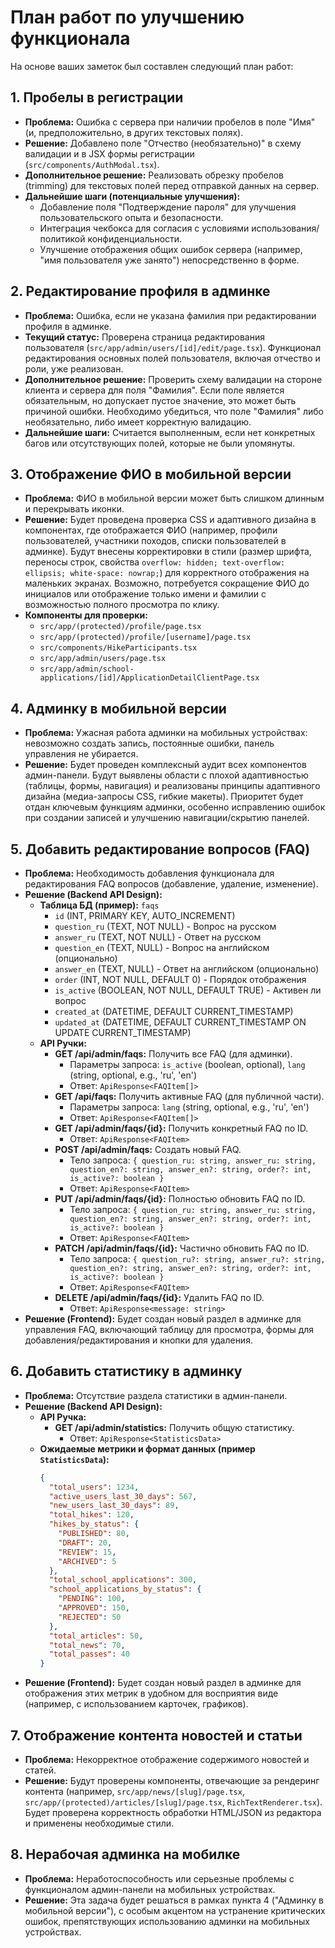 # План работ по улучшению функционала

На основе ваших заметок был составлен следующий план работ:

## 1. Пробелы в регистрации
*   **Проблема:** Ошибка с сервера при наличии пробелов в поле "Имя" (и, предположительно, в других текстовых полях).
*   **Решение:** Добавлено поле "Отчество (необязательно)" в схему валидации и в JSX формы регистрации (`src/components/AuthModal.tsx`).
*   **Дополнительное решение:** Реализовать обрезку пробелов (trimming) для текстовых полей перед отправкой данных на сервер.
*   **Дальнейшие шаги (потенциальные улучшения):**
    *   Добавление поля "Подтверждение пароля" для улучшения пользовательского опыта и безопасности.
    *   Интеграция чекбокса для согласия с условиями использования/политикой конфиденциальности.
    *   Улучшение отображения общих ошибок сервера (например, "имя пользователя уже занято") непосредственно в форме.

## 2. Редактирование профиля в админке
*   **Проблема:** Ошибка, если не указана фамилия при редактировании профиля в админке.
*   **Текущий статус:** Проверена страница редактирования пользователя (`src/app/admin/users/[id]/edit/page.tsx`). Функционал редактирования основных полей пользователя, включая отчество и роли, уже реализован.
*   **Дополнительное решение:** Проверить схему валидации на стороне клиента и сервера для поля "Фамилия". Если поле является обязательным, но допускает пустое значение, это может быть причиной ошибки. Необходимо убедиться, что поле "Фамилия" либо необязательно, либо имеет корректную валидацию.
*   **Дальнейшие шаги:** Считается выполненным, если нет конкретных багов или отсутствующих полей, которые не были упомянуты.

## 3. Отображение ФИО в мобильной версии
*   **Проблема:** ФИО в мобильной версии может быть слишком длинным и перекрывать иконки.
*   **Решение:** Будет проведена проверка CSS и адаптивного дизайна в компонентах, где отображается ФИО (например, профили пользователей, участники походов, списки пользователей в админке). Будут внесены корректировки в стили (размер шрифта, переносы строк, свойства `overflow: hidden; text-overflow: ellipsis; white-space: nowrap;`) для корректного отображения на маленьких экранах. Возможно, потребуется сокращение ФИО до инициалов или отображение только имени и фамилии с возможностью полного просмотра по клику.
*   **Компоненты для проверки:**
    *   `src/app/(protected)/profile/page.tsx`
    *   `src/app/(protected)/profile/[username]/page.tsx`
    *   `src/components/HikeParticipants.tsx`
    *   `src/app/admin/users/page.tsx`
    *   `src/app/admin/school-applications/[id]/ApplicationDetailClientPage.tsx`

## 4. Админку в мобильной версии
*   **Проблема:** Ужасная работа админки на мобильных устройствах: невозможно создать запись, постоянные ошибки, панель управления не убирается.
*   **Решение:** Будет проведен комплексный аудит всех компонентов админ-панели. Будут выявлены области с плохой адаптивностью (таблицы, формы, навигация) и реализованы принципы адаптивного дизайна (медиа-запросы CSS, гибкие макеты). Приоритет будет отдан ключевым функциям админки, особенно исправлению ошибок при создании записей и улучшению навигации/скрытию панелей.

## 5. Добавить редактирование вопросов (FAQ)
*   **Проблема:** Необходимость добавления функционала для редактирования FAQ вопросов (добавление, удаление, изменение).
*   **Решение (Backend API Design):**
    *   **Таблица БД (пример):** `faqs`
        *   `id` (INT, PRIMARY KEY, AUTO_INCREMENT)
        *   `question_ru` (TEXT, NOT NULL) - Вопрос на русском
        *   `answer_ru` (TEXT, NOT NULL) - Ответ на русском
        *   `question_en` (TEXT, NULL) - Вопрос на английском (опционально)
        *   `answer_en` (TEXT, NULL) - Ответ на английском (опционально)
        *   `order` (INT, NOT NULL, DEFAULT 0) - Порядок отображения
        *   `is_active` (BOOLEAN, NOT NULL, DEFAULT TRUE) - Активен ли вопрос
        *   `created_at` (DATETIME, DEFAULT CURRENT_TIMESTAMP)
        *   `updated_at` (DATETIME, DEFAULT CURRENT_TIMESTAMP ON UPDATE CURRENT_TIMESTAMP)
    *   **API Ручки:**
        *   **GET /api/admin/faqs:** Получить все FAQ (для админки).
            *   Параметры запроса: `is_active` (boolean, optional), `lang` (string, optional, e.g., 'ru', 'en')
            *   Ответ: `ApiResponse<FAQItem[]>`
        *   **GET /api/faqs:** Получить активные FAQ (для публичной части).
            *   Параметры запроса: `lang` (string, optional, e.g., 'ru', 'en')
            *   Ответ: `ApiResponse<FAQItem[]>`
        *   **GET /api/admin/faqs/{id}:** Получить конкретный FAQ по ID.
            *   Ответ: `ApiResponse<FAQItem>`
        *   **POST /api/admin/faqs:** Создать новый FAQ.
            *   Тело запроса: `{ question_ru: string, answer_ru: string, question_en?: string, answer_en?: string, order?: int, is_active?: boolean }`
            *   Ответ: `ApiResponse<FAQItem>`
        *   **PUT /api/admin/faqs/{id}:** Полностью обновить FAQ по ID.
            *   Тело запроса: `{ question_ru: string, answer_ru: string, question_en?: string, answer_en?: string, order?: int, is_active?: boolean }`
            *   Ответ: `ApiResponse<FAQItem>`
        *   **PATCH /api/admin/faqs/{id}:** Частично обновить FAQ по ID.
            *   Тело запроса: `{ question_ru?: string, answer_ru?: string, question_en?: string, answer_en?: string, order?: int, is_active?: boolean }`
            *   Ответ: `ApiResponse<FAQItem>`
        *   **DELETE /api/admin/faqs/{id}:** Удалить FAQ по ID.
            *   Ответ: `ApiResponse<message: string>`
*   **Решение (Frontend):** Будет создан новый раздел в админке для управления FAQ, включающий таблицу для просмотра, формы для добавления/редактирования и кнопки для удаления.

## 6. Добавить статистику в админку
*   **Проблема:** Отсутствие раздела статистики в админ-панели.
*   **Решение (Backend API Design):**
    *   **API Ручка:**
        *   **GET /api/admin/statistics:** Получить общую статистику.
            *   Ответ: `ApiResponse<StatisticsData>`
    *   **Ожидаемые метрики и формат данных (пример `StatisticsData`):**
        ```json
        {
          "total_users": 1234,
          "active_users_last_30_days": 567,
          "new_users_last_30_days": 89,
          "total_hikes": 120,
          "hikes_by_status": {
            "PUBLISHED": 80,
            "DRAFT": 20,
            "REVIEW": 15,
            "ARCHIVED": 5
          },
          "total_school_applications": 300,
          "school_applications_by_status": {
            "PENDING": 100,
            "APPROVED": 150,
            "REJECTED": 50
          },
          "total_articles": 50,
          "total_news": 70,
          "total_passes": 40
        }
        ```
*   **Решение (Frontend):** Будет создан новый раздел в админке для отображения этих метрик в удобном для восприятия виде (например, с использованием карточек, графиков).

## 7. Отображение контента новостей и статьи
*   **Проблема:** Некорректное отображение содержимого новостей и статей.
*   **Решение:** Будут проверены компоненты, отвечающие за рендеринг контента (например, `src/app/news/[slug]/page.tsx`, `src/app/(protected)/articles/[slug]/page.tsx`, `RichTextRenderer.tsx`). Будет проверена корректность обработки HTML/JSON из редактора и применены необходимые стили.

## 8. Нерабочая админка на мобилке
*   **Проблема:** Неработоспособность или серьезные проблемы с функционалом админ-панели на мобильных устройствах.
*   **Решение:** Эта задача будет решаться в рамках пункта 4 ("Админку в мобильной версии"), с особым акцентом на устранение критических ошибок, препятствующих использованию админки на мобильных устройствах.